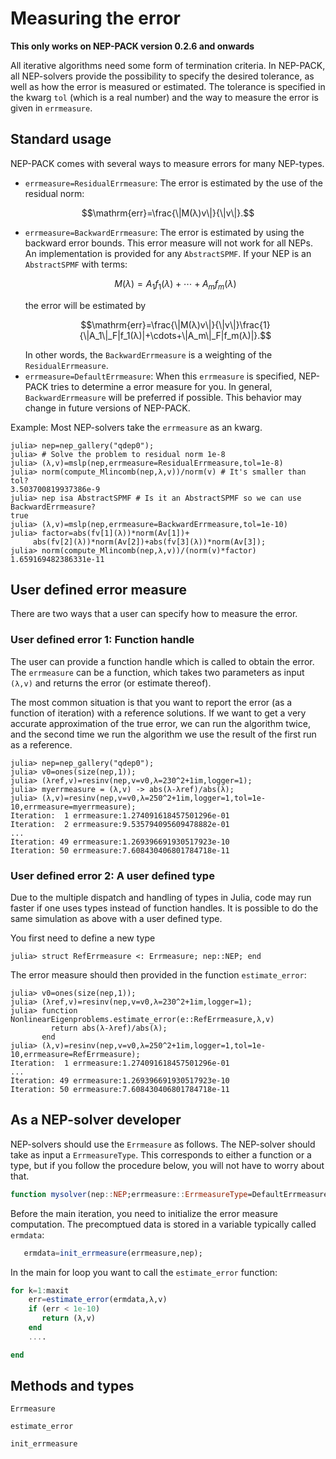 # Measuring the error

**This only works on NEP-PACK version 0.2.6 and onwards**

All iterative algorithms need some form of termination
criteria. In NEP-PACK, all NEP-solvers provide
the possibility to specify the desired tolerance,
as well as how the error is measured or estimated.
The tolerance is specified in the kwarg  `tol` (which is a real number)
and the way to measure the error is given in `errmeasure`.

## Standard usage

NEP-PACK comes with several ways to measure errors for many NEP-types.

* `errmeasure=ResidualErrmeasure`: The error is estimated by the use of the residual norm:
```math
\mathrm{err}=\frac{\|M(λ)v\|}{\|v\|}.
```
* `errmeasure=BackwardErrmeasure`: The error is estimated by using the backward error bounds. This error measure will not work for all NEPs. An implementation is provided for any `AbstractSPMF`. If your NEP is an `AbstractSPMF` with terms:
  ```math
  M(λ)=A_1f_1(λ)+\cdots+A_mf_m(λ)
  ```
  the error will be estimated by
  ```math
  \mathrm{err}=\frac{\|M(λ)v\|}{\|v\|}\frac{1}{\|A_1\|_F|f_1(λ)|+\cdots+\|A_m\|_F|f_m(λ)|}.
  ```
  In other words, the `BackwardErrmeasure` is a weighting of the `ResidualErrmeasure`.
* `errmeasure=DefaultErrmeasure`: When this `errmeasure` is specified, NEP-PACK tries to determine a error measure for you. In general, `BackwardErrmeasure` will be preferred if possible. This behavior may change in future versions of NEP-PACK.

Example: Most NEP-solvers take the `errmeasure` as an kwarg.
```julia-repl
julia> nep=nep_gallery("qdep0");
julia> # Solve the problem to residual norm 1e-8
julia> (λ,v)=mslp(nep,errmeasure=ResidualErrmeasure,tol=1e-8)
julia> norm(compute_Mlincomb(nep,λ,v))/norm(v) # It's smaller than tol?
3.503700819937386e-9
julia> nep isa AbstractSPMF # Is it an AbstractSPMF so we can use BackwardErrmeasure?
true
julia> (λ,v)=mslp(nep,errmeasure=BackwardErrmeasure,tol=1e-10)
julia> factor=abs(fv[1](λ))*norm(Av[1])+
     abs(fv[2](λ))*norm(Av[2])+abs(fv[3](λ))*norm(Av[3]);
julia> norm(compute_Mlincomb(nep,λ,v))/(norm(v)*factor)
1.659169482386331e-11
```

## User defined error measure

There are two ways that a user can specify how to measure the error.

### User defined error 1: Function handle

The user can provide a function handle
which is called to obtain the error. The `errmeasure` can be a function,
which takes two parameters as input `(λ,v)` and returns
the error (or estimate thereof).

The most common situation is that you want to report the
error (as a function of iteration) with a reference solutions.
If we want to get
a very accurate approximation of the true error, we can run the
algorithm twice, and the second time we run the algorithm
we use the result of the first run as a reference.

```julia-repl
julia> nep=nep_gallery("qdep0");
julia> v0=ones(size(nep,1));
julia> (λref,v)=resinv(nep,v=v0,λ=230^2+1im,logger=1);
julia> myerrmeasure = (λ,v) -> abs(λ-λref)/abs(λ);
julia> (λ,v)=resinv(nep,v=v0,λ=250^2+1im,logger=1,tol=1e-10,errmeasure=myerrmeasure);
Iteration:  1 errmeasure:1.274091618457501296e-01
Iteration:  2 errmeasure:9.535794095609478882e-01
...
Iteration: 49 errmeasure:1.269396691930517923e-10
Iteration: 50 errmeasure:7.608430406801784718e-11
```

### User defined error 2: A user defined type

Due to the multiple dispatch and handling of types in Julia, code
may run faster if one uses types instead of function handles. It is
possible to do the same simulation as above with a user defined
type.

You first need to define a new type
```julia-repl
julia> struct RefErrmeasure <: Errmeasure; nep::NEP; end
```
The error measure should then provided in the function
`estimate_error`:
```julia-repl
julia> v0=ones(size(nep,1));
julia> (λref,v)=resinv(nep,v=v0,λ=230^2+1im,logger=1);
julia> function NonlinearEigenproblems.estimate_error(e::RefErrmeasure,λ,v)
         return abs(λ-λref)/abs(λ);
       end
julia> (λ,v)=resinv(nep,v=v0,λ=250^2+1im,logger=1,tol=1e-10,errmeasure=RefErrmeasure);
Iteration:  1 errmeasure:1.274091618457501296e-01
...
Iteration: 49 errmeasure:1.269396691930517923e-10
Iteration: 50 errmeasure:7.608430406801784718e-11
```


## As a NEP-solver developer

NEP-solvers should use the `Errmeasure` as follows. The NEP-solver should take
as input a `ErrmeasureType`. This corresponds to either a function or a type, but if you follow the procedure below, you will not have to worry about that.

```julia
function mysolver(nep::NEP;errmeasure::ErrmeasureType=DefaultErrmeasure)
```

Before the main iteration, you need to initialize the error measure
computation. The precomptued data
is stored in a variable typically called `ermdata`:
```julia
   ermdata=init_errmeasure(errmeasure,nep);
```

In the main for loop you want to call the `estimate_error` function:

```julia
for k=1:maxit
    err=estimate_error(ermdata,λ,v)
    if (err < 1e-10)
       return (λ,v)
    end
    ....

end
```

## Methods and types

```@docs
Errmeasure
```
```@docs
estimate_error
```
```@docs
init_errmeasure
```
